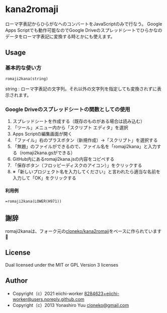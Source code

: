 # kana2romaji

ローマ字表記からひらがなへのコンバートをJavaScriptのみで行なう。
Google Apps Scriptでも動作可能なのでGoogle Driveのスプレッドシートでひらかなのデータをローマ字表記に変換する時とかにも使えます。

## Usage

### 基本的な使い方

    romaji2kana(string)

string : ローマ字表記の文字列。それ以外の文字列を指定しても変換されずに表示されます。

### Google Driveのスプレッドシートの関数としての使用

1. スプレッドシートを作成する（既存のものがある場合は読み込む）
1. 「ツール」メニュー内から「スクリプト エディタ」を選択
1. Apps Scriptの編集画面が開く
1. 「ファイル」右のプラスボタン（新規作成）→「スクリプト」を選択する
1. 「無題」のファイルができるので、ファイル名を「romaji2kana」と入力する（romaji2kana.gsができる）
1. GitHub内にあるromaji2kana.jsの内容をコピペする
1. 「保存ボタン（フロッピーディスクのアイコン）」をクリックする
1. ※「新しいプロジェクト名を入力してください」と言われたら適当な名前を入力して「OK」をクリックする

#### 利用例

```
=romaji2kana(LOWER(H971))
```

## 謝辞

romaji2kanaは、フォーク元の[cloneko/kana2romaji](https://github.com/cloneko/kana2romaji)をベースに作られています🙏

## License

Dual licensed under the MIT or GPL Version 3 licenses

## Author

- Copyright（c）2021 eiichi-worker <8284623+eiichi-worker@users.noreply.github.com>
- Copyright（c）2013 Yonashiro Yuu <cloneko@gmail.com>
